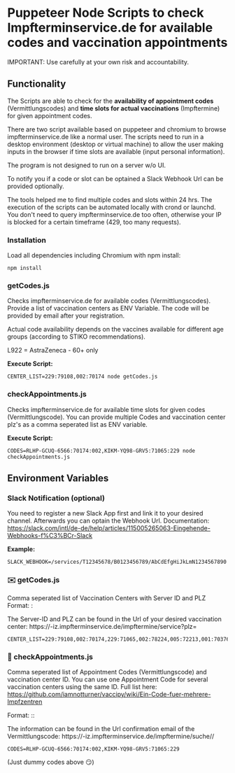 # Puppeteer Node Scripts to check Impfterminservice.de for available codes and vaccination appointments

IMPORTANT: Use carefully at your own risk and accountability.

## Functionality

The Scripts are able to check for the __availability of appointment codes__ (Vermittlungscodes) and __time slots for actual vaccinations__ (Impftermine) for given appointment codes.

There are two script available based on puppeteer and chromium to browse impfterminservice.de like a normal user. The scripts need to run in a desktop environment (desktop or virtual machine) to allow the user making inputs in the browser if time slots are available (input personal information).

The program is not designed to run on a server w/o UI. 

To notify you if a code or slot can be optained a Slack Webhook Url can be provided optionally.

The tools helped me to find multiple codes and slots within 24 hrs. The execution of the scripts can be automated locally with crond or launchd. You don't need to query impfterminservice.de too often, otherwise your IP is blocked for a certain timeframe (429, too many requests).

### Installation

Load all dependencies including Chromium with npm install:

```
npm install
```

### getCodes.js

Checks impfterminservice.de for available codes (Vermittlungscodes). Provide a list of vaccination centers as ENV Variable. The code will be provided by email after your registration.

Actual code availability depends on the vaccines available for different age groups (according to STIKO recommendations).

L922 = AstraZeneca - 60+ only

__Execute Script:__

```
CENTER_LIST=229:79108,002:70174 node getCodes.js
```

### checkAppointments.js

Checks impfterminservice.de for available time slots for given codes (Vermittlungscode). You can provide multiple Codes and vaccination center plz's as a comma seperated list as ENV variable.

__Execute Script:__

```
CODES=RLHP-GCUQ-6566:70174:002,KIKM-YQ98-GRV5:71065:229 node checkAppointments.js
```

## Environment Variables

### Slack Notification (optional)

You need to register a new Slack App first and link it to your desired channel. Afterwards you can optain the Webhook Url. Documentation: https://slack.com/intl/de-de/help/articles/115005265063-Eingehende-Webhooks-f%C3%BCr-Slack

__Example:__

```
SLACK_WEBHOOK=/services/T12345678/B0123456789/AbCdEfgHiJkLmN1234567890
```

### :envelope: getCodes.js

Comma seperated list of Vaccination Centers with Server ID and PLZ
Format: <Server-ID>:<PLZ>

The Server-ID and PLZ can be found in the Url of your desired vaccination center: https://<Server-ID>-iz.impfterminservice.de/impftermine/service?plz=<PLZ>

```
CENTER_LIST=229:79108,002:70174,229:71065,002:78224,005:72213,001:70376,003:74549,229:79541
```

### :date: checkAppointments.js

Comma seperated list of Appointment Codes (Vermittlungscode) and vaccination center ID. You can use one Appointment Code for several vaccination centers using the same ID. Full list here: https://github.com/iamnotturner/vaccipy/wiki/Ein-Code-fuer-mehrere-Impfzentren

Format: <Appointment Code>:<PLZ>:<Server-ID>

The information can be found in the Url confirmation email of the Vermittlungscode: https://<Server-ID>-iz.impfterminservice.de/impftermine/suche/<Appointment Code>/<PLZ>

```
CODES=RLHP-GCUQ-6566:70174:002,KIKM-YQ98-GRV5:71065:229
```

(Just dummy codes above :smirk:)